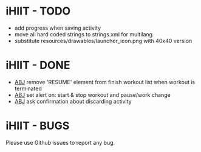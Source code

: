 iHIIT - TODO
=============

- add progress when saving activity
- move all hard coded strings to strings.xml for multilang
- substitute resources/drawables/launcher_icon.png with 40x40 version

iHIIT - DONE
=============

- [ABJ](21/5/2018) remove 'RESUME' element from finish workout list when workout is terminated
- [ABJ](20/5/2018) set alert on: start & stop workout and pause/work change
- [ABJ](20/5/2018) ask confirmation about discarding activity


iHIIT - BUGS
=============

Please use Github issues to report any bug.

